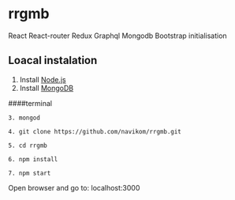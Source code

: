 # rrgmb
React React-router Redux Graphql Mongodb Bootstrap initialisation

## Loacal instalation
1. Install [Node.js](https://nodejs.org)
2. Install [MongoDB](https://docs.mongodb.com/manual/tutorial/install-mongodb-on-os-x/#install-mongodb-community-edition-with-homebrew)

####terminal
```
3. mongod
```
```
4. git clone https://github.com/navikom/rrgmb.git
```
```
5. cd rrgmb
```
```
6. npm install
```
```
7. npm start
```
Open browser and go to: localhost:3000
